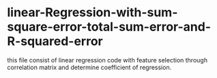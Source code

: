 # linear-Regression-with-sum-square-error-total-sum-error-and-R-squared-error
this file consist of linear regression code with feature selection through correlation matrix and determine coefficient of regression.
